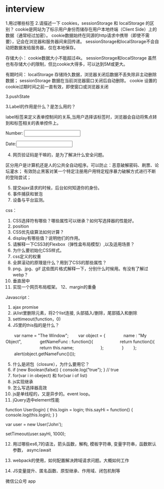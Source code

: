 # interview

1.用过哪些标签
2.请描述一下 cookies，sessionStorage 和 localStorage 的区别？
cookie是网站为了标示用户身份而储存在用户本地终端（Client Side）上的数据（通常经过加密）。
cookie数据始终在同源的http请求中携带（即使不需要），记会在浏览器和服务器间来回传递。
sessionStorage和localStorage不会自动把数据发给服务器，仅在本地保存。

存储大小：
    cookie数据大小不能超过4k。
    sessionStorage和localStorage 虽然也有存储大小的限制，但比cookie大得多，可以达到5M或更大。

有期时间：
    localStorage    存储持久数据，浏览器关闭后数据不丢失除非主动删除数据；
    sessionStorage  数据在当前浏览器窗口关闭后自动删除。
    cookie          设置的cookie过期时间之前一直有效，即使窗口或浏览器关闭

3.pushState

3.Label的作用是什么？是怎么用的？

label标签来定义表单控制间的关系,当用户选择该标签时，浏览器会自动将焦点转到和标签相关的表单控件上。

<label for="Name">Number:</label>
<input type=“text“ name="Name" id="Name"/>

<label>Date:<input type="text" name="B"/></label>

4. 网页验证码是干嘛的，是为了解决什么安全问题。

区分用户是计算机还是人的公共全自动程序。可以防止：恶意破解密码、刷票、论坛灌水；
有效防止黑客对某一个特定注册用户用特定程序暴力破解方式进行不断的登陆尝试；

5. 提交ajax请求的时候，后台如何知道你的身份。
6. 事件捕获和冒泡
7. 设备与平台监测。

css：
1. CSS选择符有哪些？哪些属性可以继承？如何写选择器的性能好。
2. position
3. CSS优先级算法如何计算？
4. display有哪些值？说明他们的作用。
5. 请解释一下CSS3的Flexbox（弹性盒布局模型）,以及适用场景？
6. 为什么要初始化CSS样式。
7. css定义的权重
8. 全屏滚动的原理是什么？用到了CSS的那些属性？
9. png、jpg、gif 这些图片格式解释一下，分别什么时候用。有没有了解过webp？
10. 垂直居中
11. 实现一个网页布局框架。
12、margin的重叠


Javascript：
1. ajax promise
2. 从list里删除元素，将2个list连接, 头部插入/删除，尾部插入和删除
3. settimeout(function，0)
4. JS里的this指的是什么？

　　var name = "The Window";
　　var object = {
　　　　name : "My Object",
　　　　getNameFunc : function(){
　　　　　　return function(){
　　　　　　　　return this.name;
　　　　　　};
　　　　}
　　};
　　alert(object.getNameFunc()());  

5. 什么是闭包（closure），为什么要用它？
6. if (new Boolean(false)) {
    console.log("true"); 
   } // true
7. for(var i in obeject) 和 for(var i of list)
8. js实现继承
9. 怎么写选择器高效
10. js是单线程的，又是异步的。event loop。
11. jQuery选中element性能

function User(login) {
  this.login = login;
  this.sayHi = function() {
    console.log(this.login);
  }
}

var user = new User('John');

setTimeout(user.sayHi, 1000);

12. 用过哪些es6,7的语法，箭头函数，解构, 模板字符串, 变量字符串，函数默认参数， async/await

13. webpack的使用，如何配置解决跨域请求问题。大概如何工作
14. JS变量提升、匿名函数、原型继承、作用域、闭包机制等


微信公众号
app

